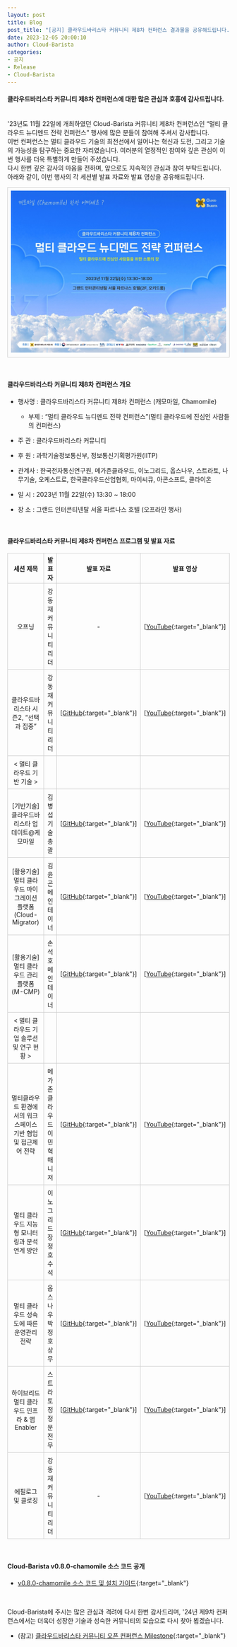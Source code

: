 ```yaml
---
layout: post
title: Blog
post_title: "[공지] 클라우드바리스타 커뮤니티 제8차 컨퍼런스 결과물을 공유해드립니다."
date: 2023-12-05 20:00:10
author: Cloud-Barista
categories: 
- 공지
- Release
- Cloud-Barista
---
```

<style>
    table{
        border-collapse: collapse;
        border-spacing: 5px;
        border:0px solid #CCCCCC;
    }

    th{
        border:1px solid #CCCCCC;
    }

    td{
        border:1px solid #CCCCCC;
        padding: 7px;
    }
</style>
#### 클라우드바리스타 커뮤니티 제8차 컨퍼런스에 대한 많은 관심과 호흥에 감사드립니다.
<br>
'23년도 11월 22일에 개최하였던 Cloud-Barista 커뮤니티 제8차 컨퍼런스인 “멀티 클라우드 뉴디멘드 전략 컨퍼런스” 행사에 많은 분들이 참여해 주셔서 감사합니다.
<br>
이번 컨퍼런스는 멀티 클라우드 기술의 최전선에서 일어나는 혁신과 도전, 그리고 기술의 가능성을 탐구하는 중요한 자리였습니다. 여러분의 열정적인 참여와 깊은 관심이 이번 행사를 더욱 특별하게 만들어 주셨습니다.
<br>
다시 한번 깊은 감사의 마음을 전하며, 앞으로도 지속적인 관심과 참여 부탁드립니다.

<br>
아래와 같이, 이번 행사의 각 세션별 발표 자료와 발표 영상을 공유해드립니다.
<!--more-->

<p align="center">
<table width="760" id="Table_01" border="0" cellspacing="0" cellpadding="0">
	<tbody><tr>
		<td>
			<img src="https://raw.githubusercontent.com/cloud-barista/cloud-barista.github.io/master/assets/img/blog/8th-conference/8th_key_visual.jpg" border="0"></td>
	</tr>
    </tbody>
</table>
<br>
</p>

#### 클라우드바리스타 커뮤니티 제8차 컨퍼런스 개요

* 행사명 : 클라우드바리스타 커뮤니티 제8차 컨퍼런스 (캐모마일, Chamomile)<br>
  * 부제 : “멀티 클라우드 뉴디멘드 전략 컨퍼런스”(멀티 클라우드에 진심인 사람들의 컨퍼런스)

* 주  관 : 클라우드바리스타 커뮤니티
 
* 후  원 : 과학기술정보통신부, 정보통신기획평가원(IITP)

* 관계사 : 한국전자통신연구원, 메가존클라우드, 이노그리드, 옵스나우, 스트라토, 나무기술, 오케스트로, 한국클라우드산업협회, 마이씨큐, 아콘소프트, 클라이온

* 일  시 : 2023년 11월 22일(수) 13:30 ~ 18:00

* 장  소 : 그랜드 인터콘티넨탈 서울 파르나스 호텔 (오프라인 행사)

<br>

#### 클라우드바리스타 커뮤니티 제8차 컨퍼런스 프로그램 및 발표 자료

| 세션 제목 | 발표자 | 발표 자료 | 발표 영상 |
| :------------------------------: | :--------------: | :----------------: | :--------------------: |
| 오프닝 | 강동재<br>커뮤니티 리더 | - | [[YouTube](https://youtu.be/8WRQ2SBGV7U){:target="_blank"}] |
| 클라우드바리스타 시즌2, “선택과 집중” | 강동재<br>커뮤니티 리더 | [[GitHub](https://github.com/cloud-barista/docs/blob/master/openseminar/v0.8.0-chamomile/ppt_files/01_Cloud_Barista_Season_2-Selection%20and%20Concentration.pdf){:target="_blank"}] | [[YouTube](https://youtu.be/coDbBnctLag){:target="_blank"}] |
| < 멀티 클라우드 기반 기술 > |||
| [기반기술] 클라우드바리스타 업데이트@케모마일 | 김병섭<br>기술총괄 | [[GitHub](https://github.com/cloud-barista/docs/blob/master/openseminar/v0.8.0-chamomile/ppt_files/02_Cloud_Barista_Update%40Chamomile.pdf){:target="_blank"}] | [[YouTube](https://youtu.be/DhGQOYtmsBc){:target="_blank"}] |
| [활용기술] 멀티 클라우드 마이그레이션 플랫폼 <br>(Cloud-Migrator) | 김윤곤<br>메인테이너 | [[GitHub](https://github.com/cloud-barista/docs/blob/master/openseminar/v0.8.0-chamomile/ppt_files/03_Multi-Cloud_Migration_Platform(Cloud-Migrator).pdf){:target="_blank"}] | [[YouTube](https://youtu.be/zJSVKPTI96c){:target="_blank"}] |
| [활용기술] 멀티 클라우드 관리 플랫폼 <br>(M-CMP) | 손석호<br>메인테이너 | [[GitHub](https://github.com/cloud-barista/docs/blob/master/openseminar/v0.8.0-chamomile/ppt_files/04_Multi-Cloud_Management_Platform(M-CMP).pdf){:target="_blank"}] | [[YouTube](https://youtu.be/JYan_SCJNCk){:target="_blank"}] |
| < 멀티 클라우드 기업 솔루션 및 연구 현황 > |||
| 멀티클라우드 환경에서의 워크스페이스 기반 협업 및 접근제어 전략 | 메가존클라우드<br>이민혁 매니저 | [[GitHub](https://github.com/cloud-barista/docs/blob/master/openseminar/v0.8.0-chamomile/ppt_files/05_Workspace-Based_Collaboration_and_Access_Control_Strategies_in_Multi-Cloud_Environment.pdf){:target="_blank"}] | [[YouTube](https://youtu.be/S_0XxcSnxX8){:target="_blank"}] |
| 멀티 클라우드 지능형 모니터링과 분석 연계 방안 | 이노그리드<br>장정호 수석 | [[GitHub](https://github.com/cloud-barista/docs/blob/master/openseminar/v0.8.0-chamomile/ppt_files/06_Intelligent_Monitoring_and_Analysis_Linkage_in_Multi-Cloud_Environment.pdf){:target="_blank"}] | [[YouTube](https://youtu.be/huPMDVeyKCw){:target="_blank"}] |
| 멀티 클라우드 성숙도에 따른 운영관리 전략 | 옵스나우<br>박정호 상무 | [[GitHub](https://github.com/cloud-barista/docs/blob/master/openseminar/v0.8.0-chamomile/ppt_files/07_Operational_Management_Strategies_according_to_Multi-Cloud_Maturity_Level.pdf){:target="_blank"}] | [[YouTube](https://youtu.be/E-DcyhnJYD8){:target="_blank"}] |
| 하이브리드 멀티 클라우드 인프라 & 앱 Enabler | 스트라토<br>정정문 전무 | [[GitHub](https://github.com/cloud-barista/docs/blob/master/openseminar/v0.8.0-chamomile/ppt_files/08_Hybrid_Multi-Cloud_Infrastructure_and_App_Enabler.pdf){:target="_blank"}] | [[YouTube](https://youtu.be/tA7Z9FDDHtU){:target="_blank"}] |
| 에필로그 및 클로징 | 강동재<br>커뮤니티 리더 | - | [[YouTube](https://youtu.be/iw045Qc0Org){:target="_blank"}] |

<br>

#### Cloud-Barista v0.8.0-chamomile 소스 코드 공개

* [v0.8.0-chamomile 소스 코드 및 설치 가이드](https://github.com/cloud-barista/cloud-barista/tree/v0.8.0 "github.com/cloud-barista/cloud-barista/tree/v0.8.0"){:target="_blank"}

<br>

Cloud-Barista에 주시는 많은 관심과 격려에 다시 한번 감사드리며, '24년 제9차 컨퍼런스에서는 더욱더 성장한 기술과 성숙한 커뮤니티의 모습으로 다시 찾아 뵙겠습니다.

* (참고) [클라우드바리스타 커뮤니티 오픈 컨퍼런스 Milestone](https://cloud-barista.github.io/community/ "클라우드바리스타 커뮤니티 오픈 컨퍼런스 Milestone"){:target="_blank"}
